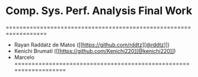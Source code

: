 # Comp. Sys. Perf. Analysis Final Work
==================================================================
- Rayan Raddatz de Matos ([[https://github.com/rddtz][@rddtz]])
- Kenichi Brumati ([[https://github.com/Kenichi220][@kenichi220]])
- Marcelo 
==================================================================
